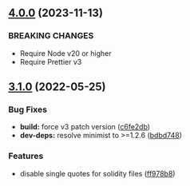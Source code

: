 ## [4.0.0](https://github.com/ivangabriele/prettier-config/compare/v3.1.0...v4.0.0) (2023-11-13)


### BREAKING CHANGES

- Require Node v20 or higher
- Require Prettier v3

## [3.1.0](https://github.com/ivangabriele/prettier-config/compare/v3.0.2...v3.1.0) (2022-05-25)


### Bug Fixes

- **build:** force v3 patch version
  ([c6fe2db](https://github.com/ivangabriele/prettier-config/commit/c6fe2db07e6ce7602ab48f857352ec88e9988056))
- **dev-deps:** resolve minimist to >=1.2.6
  ([bdbd748](https://github.com/ivangabriele/prettier-config/commit/bdbd748180b33060f018508451b2c2508657ab12))

### Features

- disable single quotes for solidity files
  ([ff978b8](https://github.com/ivangabriele/prettier-config/commit/ff978b8b8baf8cd27220443c584d2b618f750b43))
